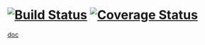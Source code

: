 [![Build Status](https://travis-ci.org/krzysztof-jusiak/di.png?branch=master)](https://travis-ci.org/krzysztof-jusiak/di) [![Coverage Status](https://coveralls.io/repos/krzysztof-jusiak/di/badge.png?branch=master)](https://coveralls.io/r/krzysztof-jusiak/di?branch=master)
===
[doc](http://krzysztof-jusiak.github.com/di/doc/html)

